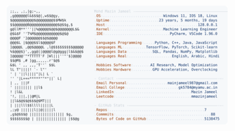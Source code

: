 <picture>
  <source srcset="https://raw.githubusercontent.com/mmazinjameel/mmazinjameel/main/dark_mode.svg?v=1745489470" media="(prefers-color-scheme: dark)">
  <img src="https://raw.githubusercontent.com/mmazinjameel/mmazinjameel/main/light_mode.svg?v=1745489470">
</picture>
